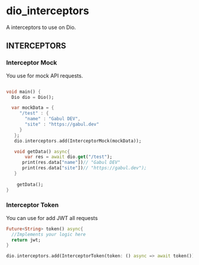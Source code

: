 # dio_interceptors

A interceptors to use on Dio.

## INTERCEPTORS

### Interceptor Mock

You use for mock API requests.

```dart

void main() {
  Dio dio = Dio();

  var mockData = {
     "/test" : {
       "name" : "Gabul DEV",
       "site" : "https://gabul.dev"
     }
   };
   dio.interceptors.add(InterceptorMock(mockData));

   void getData() async{
       var res = await dio.get("/test");
      print(res.data["name"])// "Gabul DEV" 
      print(res.data["site"])// "https://gabul.dev"); 
   }
    
    getData();
}

```

### Interceptor Token

You can use for add JWT all requests

```dart
Future<String> token() async{
  //Implements your logic here
  return jwt;
}

dio.interceptors.add(InterceptorToken(token: () async => await token()))

```


